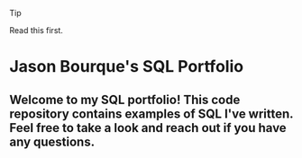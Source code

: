 > [!TIP]
> Read this first.


# Jason Bourque's SQL Portfolio

## Welcome to my SQL portfolio! This code repository contains examples of SQL I've written. Feel free to take a look and reach out if you have any questions.
